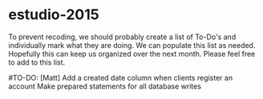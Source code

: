 # estudio-2015
To prevent recoding, we should probably create a list of To-Do's and individually mark what they are doing.  We can populate this list as needed.  Hopefully this can keep us organized over the next month.  Please feel free to add to this list. 

#TO-DO:
[Matt] Add a created date column when clients register an account
Make prepared statements for all database writes
